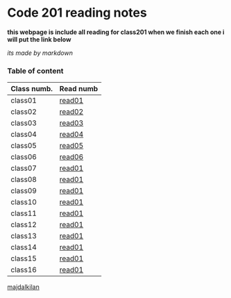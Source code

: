 


# Code 201 reading notes

**this webpage is include all reading for class201 when we finish each one i will put the link below**
  
_its made by markdown_


### Table of content

Class numb.  |  Read numb
------------ | -------------
class01      | [read01](https://majdalkilany.github.io/reading-notes/read01)
class02      | [read02](https://majdalkilany.github.io/reading-notes/read02)
class03      | [read03](https://majdalkilany.github.io/reading-notes/read03)
class04      | [read04](https://majdalkilany.github.io/reading-notes/read04)
class05      | [read05](https://majdalkilany.github.io/reading-notes/read05)
class06      | [read06](https://majdalkilany.github.io/reading-notes/read06)
class07      | [read01](https://majdalkilany.github.io/reading-notes/Read07)
class08      | [read01](https://majdalkilany.github.io/reading-notes/read08)
class09      | [read01](https://majdalkilany.github.io/reading-notes/read09)
class10      | [read01](https://majdalkilany.github.io/reading-notes/Read10)
class11      | [read01]()
class12      | [read01]()
class13      | [read01]()
class14      | [read01]()
class15      | [read01]()
class16      | [read01]()

[majdalkilan](https://github.com/majdalkilany)